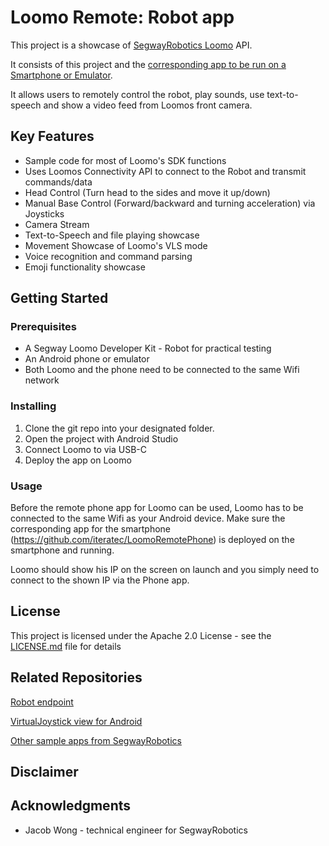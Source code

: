 # Loomo Remote: Robot app

This project is a showcase of [SegwayRobotics Loomo](https://loomo.com) API.

It consists of this project and the [corresponding app to be run on a Smartphone or Emulator](https://github.com/iteratec/LoomoRemotePhone).

It allows users to remotely control the robot, play sounds, use text-to-speech and show a video feed from Loomos front camera.


## Key Features

* Sample code for most of Loomo's SDK functions
* Uses Loomos Connectivity API to connect to the Robot and transmit commands/data
* Head Control (Turn head to the sides and move it up/down)
* Manual Base Control (Forward/backward and turning acceleration) via Joysticks
* Camera Stream
* Text-to-Speech and file playing showcase
* Movement Showcase of Loomo's VLS mode
* Voice recognition and command parsing
* Emoji functionality showcase

## Getting Started

### Prerequisites

* A Segway Loomo Developer Kit - Robot for practical testing
* An Android phone or emulator
* Both Loomo and the phone need to be connected to the same Wifi network

### Installing

1. Clone the git repo into your designated folder.
2. Open the project with Android Studio
3. Connect Loomo to via USB-C
4. Deploy the app on Loomo

### Usage

Before the remote phone app for Loomo can be used, Loomo has to be connected to the same Wifi
as your Android device.
Make sure the corresponding app for the smartphone (https://github.com/iteratec/LoomoRemotePhone) is deployed on the smartphone and running.

Loomo should show his IP on the screen on launch and you simply need to connect to the shown IP via the Phone app.

## License

This project is licensed under the Apache 2.0 License - see the [LICENSE.md](LICENSE.md) file for details

## Related Repositories

[Robot endpoint](https://github.com/iteratec/LoomoRemoteRobot)

[VirtualJoystick view for Android](https://github.com/controlwear/virtual-joystick-android)

[Other sample apps from SegwayRobotics](https://github.com/SegwayRoboticsSamples)

## Disclaimer

## Acknowledgments

* Jacob Wong - technical engineer for SegwayRobotics